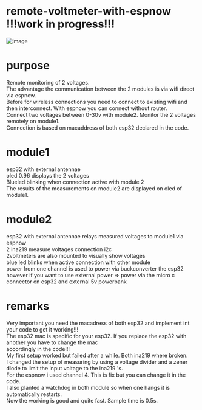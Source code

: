 # remote-voltmeter-with-espnow !!!work in progress!!!
![image](https://github.com/user-attachments/assets/52304627-868e-4aef-a64e-d8dc5ba9e61f)
# purpose
Remote monitoring of 2 voltages.<br />
The advantage the communication between the 2 modules is via wifi direct via espnow.<br />
Before for wireless connections you need to connect to existing wifi and then interconnect. With espnow you can connect without router.<br />
Connect two voltages between 0-30v with module2. Monitor the 2 voltages remotely on module1.<br />
Connection is based on macaddress of both esp32 declared in the code.<br />

# module1
esp32 with external antennae<br />
oled 0.96 displays the 2 voltages<br />
Blueled blinking when connection active with module 2<br />
The results of the measurements on module2 are displayed on oled of module1.
# module2 
esp32 with external antennae relays measured voltages to module1 via espnow<br />
2 ina219 measure voltages connection i2c<br />
2voltmeters are also mounted to visually show voltages<br />
blue led blinks when active connection with other module<br />
power from one channel is used to power via buckconverter the esp32<br />
however if you want to use external power => power via the micro c connector on esp32 and external 5v powerbank<br />
# remarks
Very important you need the macadress of both esp32 and implement int your code to get it working!!! <br />
The esp32 mac is specific for your esp32. If you replace the esp32 with another you have to change the mac  <br />
accordingly in the code!!! <br />
My first setup worked but failed after a while. Both ina219 where broken. <br />
I changed the setup of measuring by using a voltage divider and a zener diode to limit the input voltage to the ina219 's.<br />
For the espnow i used channel 4. This is fix but you can change it in the code.<br />
I also planted a watchdog in both module so when one hangs it is automatically restarts.<br />
Now the working is good and quite fast. Sample time is 0.5s.<br />






